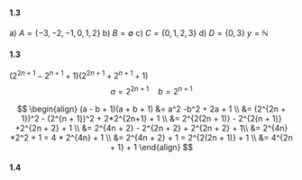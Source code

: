#### 1.3
a) $A = \{-3, -2, -1, 0, 1, 2\}$
b) $B = \emptyset$
c) $C = \{0, 1, 2, 3\}$
d) $D =  \{0, 3\}$
$y = {\mathbb{N}}$

#### 1.3
$(2^{2n + 1} - 2^{n + 1}  + 1)(2^{2n + 1} + 2^{n + 1}  + 1)$
$$
a = 2^{2n + 1} \quad b = 2^{n + 1}
$$

$$
\begin{align}
(a - b + 1)(a + b + 1) &= a^2 -b^2 + 2a + 1 \\
&= (2^{2n + 1})^2 - (2^{n + 1})^2 + 2*2^{2n+1} + 1 \\
&= 2^{2(2n + 1)} - 2^{2(n + 1)} +2^{2n + 2} + 1 \\
&= 2^{4n + 2} - 2^{2n + 2} + 2^{2n + 2} + 1\\
&= 2^{4n} *2^2 + 1 = 4 * 2^{4n} + 1 \\
&= 2^{4n + 2} + 1 = 2^{2(2n + 1)} + 1 \\
&= 4^{2n + 1} + 1
\end{align}
$$

#### 1.4



